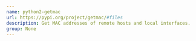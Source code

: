 ```yaml
---
name: python2-getmac
url: https://pypi.org/project/getmac/#files
description: Get MAC addresses of remote hosts and local interfaces.
group: None
---
```

